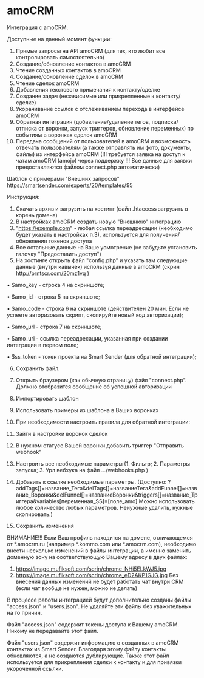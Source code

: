# amoCRM
Интеграция с amoCRM.

Доступные на данный момент функции:

1.	Прямые запросы на API amoCRM (для тех, кто любит все контролировать самостоятельно)
2.	Создание/обновление контактов в amoCRM
3.	Чтение созданных контактов в amoCRM
4.	Создание/обновление сделок в amoCRM
5.	Чтение сделок amoCRM
6.	Добавления текстового примечания к контакту/сделке
7.	Создание задач (независимые или прикрепленные к контакту/сделке)
8.	Укорачивание ссылок с отслеживанием перехода в интерфейсе amoCRM
9.	Обратная интеграция (добавление/удаление тегов, подписка/отписка от воронки, запуск триггеров, обновление переменных) по событиям в воронках сделок amoCRM
10.	Передача сообщений от пользователей в amoCRM и возможность отвечать пользователям (а также отправлять им фото, документы, файлы) из интерфейса amoCRM (!!! требуется заявка на доступ к чатам amoCRM (amojo) через поддержку !!! Все данные для заявки предоставляются файлом connect.php автоматически)


Шаблон с примерами "Внешних запросов"
https://smartsender.com/experts/20/templates/95


Инструкция:

1.	Скачать архив и загрузить на хостинг (файл .htaccess загрузить в корень домена)
2.	В настройках amoCRM создать новую "Внешнюю" интеграцию
3.	"https://exemple.com" - любая ссылка переадресации (необходимо будет указать в настройках п.3), используется для получения/обновления токенов доступа
4.	Все остальные данные на Ваше усмотрение (не забудьте установить галочку "Предоставить доступ")
5.	На хостинге открыть файл "config.php" и указать там следующие данные (внутри кавычек) используя данные в amoCRM (скрин http://prntscr.com/20mz1vq )

•	$amo_key - строка 4 на скриншоте;

•	$amo_id - строка 5 на скриншоте;

•	$amo_code - строка 6 на скриншоте (действителен 20 мин. Если не успеете авторизовать скрипт, скопируйте новый код авторизации);

•	$amo_url - строка 7 на скриншоте;

•	$amo_uri - ссылка переадресации, указанная при создании интеграции в первом поле;

•	$ss_token - токен проекта на Smart Sender (для обратной интеграции);

6.	Сохранить файл.

7.	Открыть браузером (как обычную страницу) файл "connect.php". Должно отобразится сообщение об успешной авторизации

8.	Импортировать шаблон

9.	Использовать примеры из шаблона в Ваших воронках

10.	При необходимости настроить правила для обратной интеграции:

11.	Зайти в настройки воронок сделок

12.	В нужном статусе Вашей воронки добавить триггер "Отправить webhook"

13.	Настроить все необходимые параметры (1. Фильтр; 2. Параметры запуска; 3. Урл вебхука на файл .../webhooks.php )

14.	Добавить к ссылке необходимые параметры. (Доступно: ?addTags[]=название_Тега&delTags[]=названиеТега&addFunnel[]=название_Воронки&delFunnel[]=названиеВоронки&triggers[]=название_Триггера&variables[переменная_SS]=[поле_amo] Можно использовать любое количество любых параметров. Ненужные удалить, нужные скопировать.)

15.	Сохранить изменения

ВНИМАНИЕ!!!
Если Ваш профиль находится на домене, отличающемся от *.amocrm.ru (например *.kommo.com или *.amocrm.com), необходимо внести несколько изменений в файлы интеграции, а именно заменить доменную зону на соответствующую Вашему адресу в двух файлах:
1. https://image.mufiksoft.com/scrin/chrome_NHi5ELkWJ5.jpg
2. https://image.mufiksoft.com/scrin/chrome_eD2AKP1GJG.jpg
Без внесения данных изменений не будет работать чат внутри CRM (если чат вообще не нужен, можно не делать)

В процессе работы интеграцией будут дополнительно созданы файлы "access.json" и "users.json". Не удаляйте эти файлы без уважительных на то причин.


Файл "access.json" содержит токены доступа к Вашему amoCRM. Никому не передавайте этот файл.


Файл "users.json" содержит информацию о созданных в amoCRM контактах из Smart Sender. Благодаря этому файлу контакты обновляются, а не создаются дублирующие. Также этот файл используется для прикрепления сделки к контакту и для привязки укороченной ссылки.
